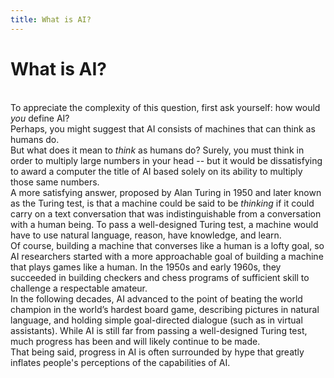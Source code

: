 ```yaml
---
title: What is AI?
---
```


# What is AI?

<br>
To appreciate the complexity of this question, first ask yourself: how would <i>you</i> define AI? 

<br>
Perhaps, you might suggest that AI consists of machines that can think as humans do.

<br>
But what does it mean to <i>think</i> as humans do? Surely, you must think in order to multiply large numbers in your head -- but it would be dissatisfying to award a computer the title of AI based solely on its ability to multiply those same numbers.

<br>
A more satisfying answer, proposed by Alan Turing in 1950 and later known as the Turing test, is that a machine could be said to be <i>thinking</i> if it could carry on a text conversation that was indistinguishable from a conversation with a human being. To pass a well-designed Turing test, a machine would have to use natural language, reason, have knowledge, and learn.

<br>
Of course, building a machine that converses like a human is a lofty goal, so AI researchers started with a more approachable goal of building a machine that plays games like a human. In the 1950s and early 1960s, they succeeded in building checkers and chess programs of sufficient skill to challenge a respectable amateur.

<br>
In the following decades, AI advanced to the point of beating the world champion in the world’s hardest board game, describing pictures in natural language, and holding simple goal-directed dialogue (such as in virtual assistants). While AI is still far from passing a well-designed Turing test, much progress has been and will likely continue to be made.

<br>
That being said, progress in AI is often surrounded by hype that greatly inflates people's perceptions of the capabilities of AI. <!--To understand the cause and inaccuracy of such hype-->

<!--distinction between 2 forms of AI. Strong AI vs Weak AI. Strong AI is how we’ve been thinking of AI from the beginning -- is the intelligence of a machine that could successfully perform any intellectual task that a human being can. Appeals to the notion of AI having some kind of consciousness, sentience or mind.
Weak AI is a more applied, and at least presently, realist, form of AI -- focused on one narrow task. Game solvers. Image classifiers/creators. Dialogue agents that match user input to predefined responses.
To gain a better understanding of 
In this unit, we will learn about the history of AI research-->

